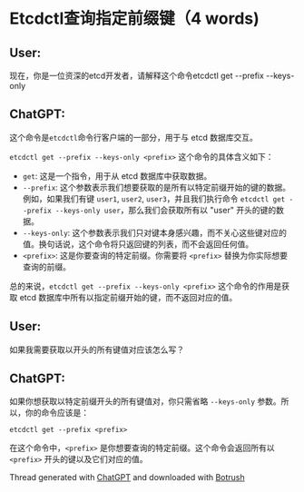 # Etcdctl查询指定前缀键（4 words)

## User:
<div class="empty:hidden">现在，你是一位资深的etcd开发者，请解释这个命令etcdctl get --prefix --keys-only <prefix></div>

## ChatGPT:
这个命令是`etcdctl`命令行客户端的一部分，用于与 etcd 数据库交互。

`etcdctl get --prefix --keys-only <prefix>` 这个命令的具体含义如下：

- `get`: 这是一个指令，用于从 etcd 数据库中获取数据。
- `--prefix`: 这个参数表示我们想要获取的是所有以特定前缀开始的键的数据。例如，如果我们有键 `user1`, `user2`, `user3`，并且我们执行命令 `etcdctl get --prefix --keys-only user`，那么我们会获取所有以 "user" 开头的键的数据。
- `--keys-only`: 这个参数表示我们只对键本身感兴趣，而不关心这些键对应的值。换句话说，这个命令将只返回键的列表，而不会返回任何值。
- `<prefix>`: 这是你要查询的特定前缀。你需要将 `<prefix>` 替换为你实际想要查询的前缀。

总的来说，`etcdctl get --prefix --keys-only <prefix>` 这个命令的作用是获取 etcd 数据库中所有以指定前缀开始的键，而不返回对应的值。

## User:
<div class="empty:hidden">如果我需要获取以<prefix>开头的所有键值对应该怎么写？</div>

## ChatGPT:
如果你想获取以特定前缀开头的所有键值对，你只需省略 `--keys-only` 参数。所以，你的命令应该是：

```
etcdctl get --prefix <prefix>
```

在这个命令中，`<prefix>` 是你想要查询的特定前缀。这个命令会返回所有以 `<prefix>` 开头的键以及它们对应的值。

Thread generated with <a href="https://chat.openai.com">ChatGPT</a> and downloaded with <a href="https://botrush.io">Botrush</a>